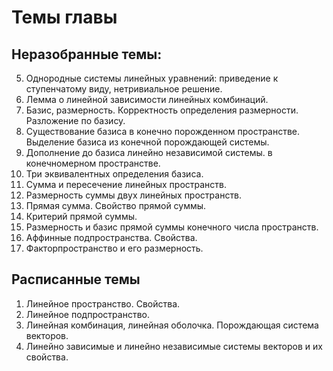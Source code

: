 # Темы главы

## Неразобранные темы:
5. Однородные системы линейных уравнений: приведение к ступенчатому виду, нетривиальное
решение.
6. Лемма о линейной зависимости линейных комбинаций.
7. Базис, размерность. Корректность определения размерности. Разложение по базису.
8. Существование базиса в конечно порожденном пространстве. Выделение базиса из конечной
порождающей системы.
9. Дополнение до базиса линейно независимой системы. в конечномерном пространстве.
10. Три эквивалентных определения базиса.
11. Сумма и пересечение линейных пространств.
12. Размерность суммы двух линейных пространств.
13. Прямая сумма. Свойство прямой суммы.
14. Критерий прямой суммы.
15. Размерность и базис прямой суммы конечного числа пространств.
16. Аффинные подпространства. Свойства.
17. Факторпространство и его размерность.

## Расписанные темы
1. Линейное пространство. Свойства.
2. Линейное подпространство.
3. Линейная комбинация, линейная оболочка. Порождающая система векторов.
4. Линейно зависимые и линейно независимые системы векторов и их свойства.

